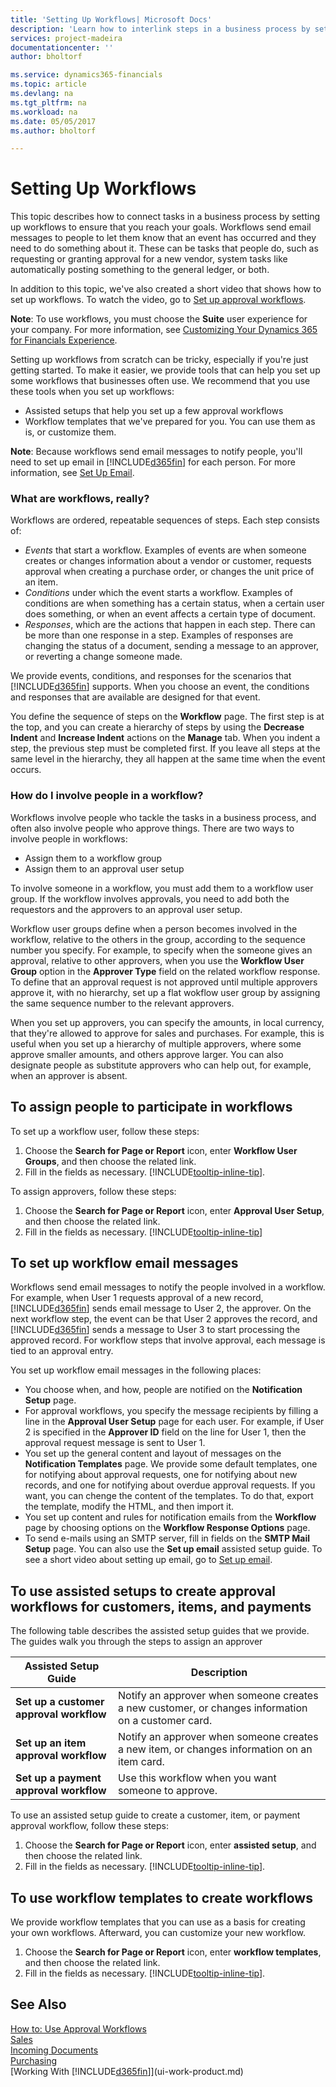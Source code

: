 ```yaml
---
title: 'Setting Up Workflows| Microsoft Docs'
description: 'Learn how to interlink steps in a business process by setting up workflows.'
services: project-madeira
documentationcenter: ''
author: bholtorf

ms.service: dynamics365-financials
ms.topic: article
ms.devlang: na
ms.tgt_pltfrm: na
ms.workload: na
ms.date: 05/05/2017
ms.author: bholtorf

---
```

# Setting Up Workflows
This topic describes how to connect tasks in a business process by setting up workflows to ensure that you reach your goals. Workflows send email messages to people to let them know that an event has occurred and they need to do something about it. These can be tasks that people do, such as requesting or granting approval for a new vendor, system tasks like automatically posting something to the general ledger, or both.  
  
In addition to this topic, we've also created a short video that shows how to set up workflows. To watch the video, go to [Set up approval workflows](https://go.microsoft.com/fwlink/?linkid=843246).  

**Note**: To use workflows, you must choose the **Suite** user experience for your company. For more information, see [Customizing Your Dynamics 365 for Financials Experience](ui-experiences.md).  

Setting up workflows from scratch can be tricky, especially if you're just getting started. To make it easier, we provide tools that can help you set up some workflows that businesses often use. We recommend that you use these tools when you set up workflows: 

* Assisted setups that help you set up a few approval workflows
* Workflow templates that we've prepared for you. You can use them as is, or customize them.

**Note**: Because workflows send email messages to notify people, you'll need to set up email in [!INCLUDE[d365fin](includes/d365fin_md.md)] for each person. For more information, see [Set Up Email](madeira-how-setup-email.md).

### What are workflows, really?
Workflows are ordered, repeatable sequences of steps. Each step consists of:

* _Events_ that start a workflow. Examples of events are when someone creates or changes information about a vendor or customer, requests approval when creating a purchase order, or changes the unit price of an item.  
* _Conditions_ under which the event starts a workflow. Examples of conditions are when something has a certain status, when a certain user does something, or when an event affects a certain type of document.   
* _Responses_, which are the actions that happen in each step. There can be more than one response in a step. Examples of responses are changing the status of a document, sending a message to an approver, or reverting a change someone made.

We provide events, conditions, and responses for the scenarios that [!INCLUDE[d365fin](includes/d365fin_md.md)] supports. When you choose an event, the conditions and responses that are available are designed for that event.

You define the sequence of steps on the **Workflow** page. The first step is at the top, and you can create a hierarchy of steps by using the **Decrease Indent** and **Increase Indent** actions on the **Manage** tab. When you indent a step, the previous step must be completed first. If you leave all steps at the same level in the hierarchy, they all happen at the same time when the event occurs.

### How do I involve people in a workflow?
Workflows involve people who tackle the tasks in a business process, and often also involve people who approve things. There are two ways to involve people in workflows:

* Assign them to a workflow group
* Assign them to an approval user setup

To involve someone in a workflow, you must add them to a workflow user group. If the workflow involves approvals, you need to add both the requestors and the approvers to an approval user setup.  

Workflow user groups define when a person becomes involved in the workflow, relative to the others in the group, according to the sequence number you specify. For example, to specify when the someone gives an approval, relative to other approvers, when you use the **Workflow User Group** option in the **Approver Type** field on the related workflow response. To define that an approval request is not approved until multiple approvers approve it, with no hierarchy, set up a flat wokflow user group by assigning the same sequence number to the relevant approvers.

When you set up approvers, you can specify the amounts, in local currency, that they're allowed to approve for sales and purchases. For example, this is useful when you set up a hierarchy of multiple approvers, where some approve smaller amounts, and others approve larger. You can also designate people as substitute approvers who can help out, for example, when an approver is absent.

## To assign people to participate in workflows
To set up a workflow user, follow these steps:

1. Choose the **Search for Page or Report** icon, enter **Workflow User Groups**, and then choose the related link.  
2. Fill in the fields as necessary. [!INCLUDE[tooltip-inline-tip](includes/tooltip-inline-tip_md.md)].

To assign approvers, follow these steps:

1. Choose the **Search for Page or Report** icon, enter **Approval User Setup**, and then choose the related link.  
2. Fill in the fields as necessary. [!INCLUDE[tooltip-inline-tip](includes/tooltip-inline-tip_md.md)]

## To set up workflow email messages
Workflows send email messages to notify the people involved in a workflow. For example, when User 1 requests approval of a new record, [!INCLUDE[d365fin](includes/d365fin_md.md)] sends email message to User 2, the approver. On the next workflow step, the event can be that User 2 approves the record, and [!INCLUDE[d365fin](includes/d365fin_md.md)] sends a message to User 3 to start processing the approved record. For workflow steps that involve approval, each message is tied to an approval entry.  
  
You set up workflow email messages in the following places:  
  
* You choose when, and how, people are notified on the **Notification Setup** page.  
* For approval workflows, you specify the message recipients by filling a line in the **Approval User Setup** page for each user. For example, if User 2 is specified in the **Approver ID** field on the line for User 1, then the approval request message is sent to User 1.  
* You set up the general content and layout of messages on the **Notification Templates** page. We provide some default templates, one for notifying about approval requests, one for notifying about new records, and one for notifying about overdue approval requests. If you want, you can chenge the content of the templates. To do that, export the template, modify the HTML, and then import it.  
* You set up content and rules for notification emails from the **Workflow** page by choosing options on the **Workflow Response Options** page.  
* To send e-mails using an SMTP server, fill in fields on the **SMTP Mail Setup** page. You can also use the **Set up email** assisted setup guide. To see a short video about setting up email, go to [Set up email](https://go.microsoft.com/fwlink/?linkid=843243). 

## To use assisted setups to create approval workflows for customers, items, and payments
The following table describes the assisted setup guides that we provide. The guides walk you through the steps to assign an approver    

| Assisted Setup Guide | Description |
|---|---|
|**Set up a customer approval workflow**| Notify an approver when someone creates a new customer, or changes information on a customer card. |
|**Set up an item approval workflow**| Notify an approver when someone creates a new item, or changes information on an item card. |
|**Set up a payment approval workflow**| Use this workflow when you want someone to approve. |

To use an assisted setup guide to create a customer, item, or payment approval workflow, follow these steps:  
  
1. Choose the **Search for Page or Report** icon, enter **assisted setup**, and then choose the related link.  
2. Fill in the fields as necessary. [!INCLUDE[tooltip-inline-tip](includes/tooltip-inline-tip_md.md)].

## To use workflow templates to create workflows
We provide workflow templates that you can use as a basis for creating your own workflows. Afterward, you can customize your new workflow.

1. Choose the **Search for Page or Report** icon, enter **workflow templates**, and then choose the related link.  
2. Fill in the fields as necessary. [!INCLUDE[tooltip-inline-tip](includes/tooltip-inline-tip_md.md)].

## See Also
[How to: Use Approval Workflows](across-how-use-approval-workflows.md)  
[Sales](sales-manage-sales.md)    
[Incoming Documents](across-income-documents.md)  
[Purchasing](purchasing-manage-purchasing.md)  
[Working With [!INCLUDE[d365fin](includes/d365fin_md.md)]](ui-work-product.md)

